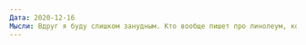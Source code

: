 ```yaml
---
Дата: 2020-12-16
Мысли: Вдруг я буду слишком занудным. Кто вообще пишет про линолеум, когда разговор закончили на теме секса. Тем более я снова напишу первыйНаписал
---
```

